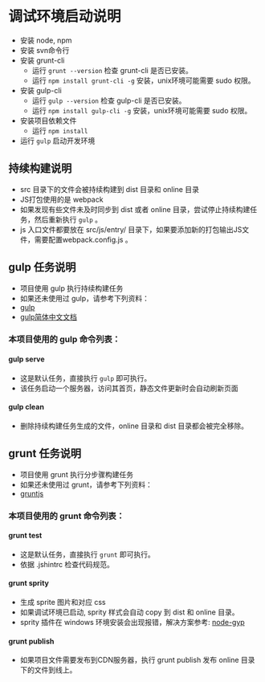 # 调试环境启动说明

- 安装 node, npm
- 安装 svn命令行
- 安装 grunt-cli
	- 运行 `grunt --version` 检查 grunt-cli 是否已安装。
	- 运行 `npm install grunt-cli -g` 安装，unix环境可能需要 sudo 权限。
- 安装 gulp-cli
	- 运行 `gulp --version` 检查 gulp-cli 是否已安装。
	- 运行 `npm install gulp-cli -g` 安装，unix环境可能需要 sudo 权限。
- 安装项目依赖文件
	- 运行 `npm install`
- 运行 `gulp` 启动开发环境

## 持续构建说明

- src 目录下的文件会被持续构建到 dist 目录和 online 目录
- JS打包使用的是 webpack
- 如果发现有些文件未及时同步到 dist 或者 online 目录，尝试停止持续构建任务，然后重新执行 `gulp` 。
- js 入口文件都要放在 src/js/entry/ 目录下，如果要添加新的打包输出JS文件，需要配置webpack.config.js 。

## gulp 任务说明

- 项目使用 gulp 执行持续构建任务
- 如果还未使用过 gulp，请参考下列资料：
- [gulp](http://gulpjs.com/)
- [gulp简体中文文档](https://github.com/lisposter/gulp-docs-zh-cn)

### 本项目使用的 gulp 命令列表：

#### gulp serve
- 这是默认任务，直接执行 `gulp` 即可执行。
- 该任务启动一个服务器，访问其首页，静态文件更新时会自动刷新页面

#### gulp clean
- 删除持续构建任务生成的文件，online 目录和 dist 目录都会被完全移除。

## grunt 任务说明

- 项目使用 grunt 执行分步骤构建任务
- 如果还未使用过 grunt，请参考下列资料：
- [gruntjs](http://www.gruntjs.net/)

### 本项目使用的 grunt 命令列表：

#### grunt test
- 这是默认任务，直接执行 `grunt` 即可执行。
- 依据 .jshintrc 检查代码规范。

#### grunt sprity
- 生成 sprite 图片和对应 css
- 如果调试环境已启动, sprity 样式会自动 copy 到 dist 和 online 目录。
- sprity 插件在 windows 环境安装会出现报错，解决方案参考: [node-gyp](https://github.com/nodejs/node-gyp#installation)

#### grunt publish
- 如果项目文件需要发布到CDN服务器，执行 grunt publish 发布 online 目录下的文件到线上。




